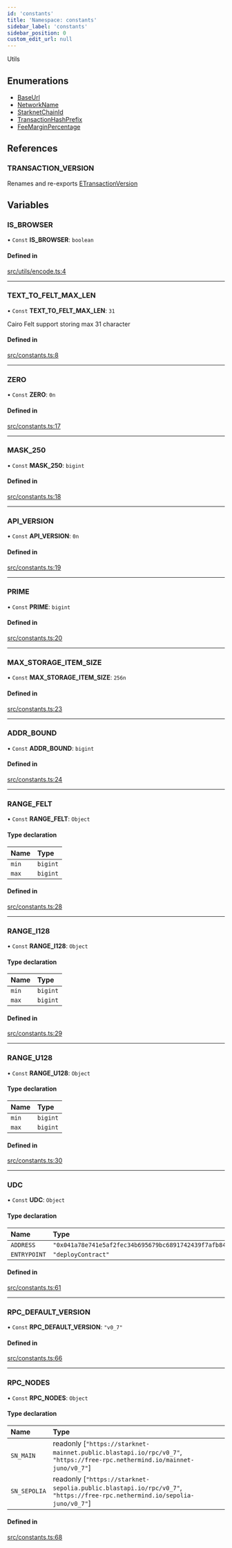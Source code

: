 ```yaml
---
id: 'constants'
title: 'Namespace: constants'
sidebar_label: 'constants'
sidebar_position: 0
custom_edit_url: null
---
```


Utils

## Enumerations

- [BaseUrl](../enums/constants.BaseUrl.md)
- [NetworkName](../enums/constants.NetworkName.md)
- [StarknetChainId](../enums/constants.StarknetChainId.md)
- [TransactionHashPrefix](../enums/constants.TransactionHashPrefix.md)
- [FeeMarginPercentage](../enums/constants.FeeMarginPercentage.md)

## References

### TRANSACTION_VERSION

Renames and re-exports [ETransactionVersion](types.RPC.RPCSPEC07.API.md#etransactionversion-1)

## Variables

### IS_BROWSER

• `Const` **IS_BROWSER**: `boolean`

#### Defined in

[src/utils/encode.ts:4](https://github.com/starknet-io/starknet.js/blob/v6.11.0/src/utils/encode.ts#L4)

---

### TEXT_TO_FELT_MAX_LEN

• `Const` **TEXT_TO_FELT_MAX_LEN**: `31`

Cairo Felt support storing max 31 character

#### Defined in

[src/constants.ts:8](https://github.com/starknet-io/starknet.js/blob/v6.11.0/src/constants.ts#L8)

---

### ZERO

• `Const` **ZERO**: `0n`

#### Defined in

[src/constants.ts:17](https://github.com/starknet-io/starknet.js/blob/v6.11.0/src/constants.ts#L17)

---

### MASK_250

• `Const` **MASK_250**: `bigint`

#### Defined in

[src/constants.ts:18](https://github.com/starknet-io/starknet.js/blob/v6.11.0/src/constants.ts#L18)

---

### API_VERSION

• `Const` **API_VERSION**: `0n`

#### Defined in

[src/constants.ts:19](https://github.com/starknet-io/starknet.js/blob/v6.11.0/src/constants.ts#L19)

---

### PRIME

• `Const` **PRIME**: `bigint`

#### Defined in

[src/constants.ts:20](https://github.com/starknet-io/starknet.js/blob/v6.11.0/src/constants.ts#L20)

---

### MAX_STORAGE_ITEM_SIZE

• `Const` **MAX_STORAGE_ITEM_SIZE**: `256n`

#### Defined in

[src/constants.ts:23](https://github.com/starknet-io/starknet.js/blob/v6.11.0/src/constants.ts#L23)

---

### ADDR_BOUND

• `Const` **ADDR_BOUND**: `bigint`

#### Defined in

[src/constants.ts:24](https://github.com/starknet-io/starknet.js/blob/v6.11.0/src/constants.ts#L24)

---

### RANGE_FELT

• `Const` **RANGE_FELT**: `Object`

#### Type declaration

| Name  | Type     |
| :---- | :------- |
| `min` | `bigint` |
| `max` | `bigint` |

#### Defined in

[src/constants.ts:28](https://github.com/starknet-io/starknet.js/blob/v6.11.0/src/constants.ts#L28)

---

### RANGE_I128

• `Const` **RANGE_I128**: `Object`

#### Type declaration

| Name  | Type     |
| :---- | :------- |
| `min` | `bigint` |
| `max` | `bigint` |

#### Defined in

[src/constants.ts:29](https://github.com/starknet-io/starknet.js/blob/v6.11.0/src/constants.ts#L29)

---

### RANGE_U128

• `Const` **RANGE_U128**: `Object`

#### Type declaration

| Name  | Type     |
| :---- | :------- |
| `min` | `bigint` |
| `max` | `bigint` |

#### Defined in

[src/constants.ts:30](https://github.com/starknet-io/starknet.js/blob/v6.11.0/src/constants.ts#L30)

---

### UDC

• `Const` **UDC**: `Object`

#### Type declaration

| Name         | Type                                                                   |
| :----------- | :--------------------------------------------------------------------- |
| `ADDRESS`    | `"0x041a78e741e5af2fec34b695679bc6891742439f7afb8484ecd7766661ad02bf"` |
| `ENTRYPOINT` | `"deployContract"`                                                     |

#### Defined in

[src/constants.ts:61](https://github.com/starknet-io/starknet.js/blob/v6.11.0/src/constants.ts#L61)

---

### RPC_DEFAULT_VERSION

• `Const` **RPC_DEFAULT_VERSION**: `"v0_7"`

#### Defined in

[src/constants.ts:66](https://github.com/starknet-io/starknet.js/blob/v6.11.0/src/constants.ts#L66)

---

### RPC_NODES

• `Const` **RPC_NODES**: `Object`

#### Type declaration

| Name         | Type                                                                                                                          |
| :----------- | :---------------------------------------------------------------------------------------------------------------------------- |
| `SN_MAIN`    | readonly [``"https://starknet-mainnet.public.blastapi.io/rpc/v0_7"``, ``"https://free-rpc.nethermind.io/mainnet-juno/v0_7"``] |
| `SN_SEPOLIA` | readonly [``"https://starknet-sepolia.public.blastapi.io/rpc/v0_7"``, ``"https://free-rpc.nethermind.io/sepolia-juno/v0_7"``] |

#### Defined in

[src/constants.ts:68](https://github.com/starknet-io/starknet.js/blob/v6.11.0/src/constants.ts#L68)
